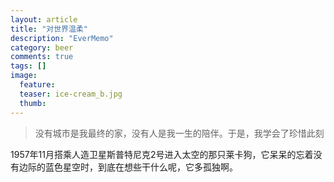 ```yaml
---
layout: article
title: "对世界温柔"
description: "EverMemo"
category: beer
comments: true
tags: []
image:
  feature:
  teaser: ice-cream_b.jpg
  thumb:
---
```

> 没有城市是我最终的家，没有人是我一生的陪伴。于是，我学会了珍惜此刻



1957年11月搭乘人造卫星斯普特尼克2号进入太空的那只莱卡狗，它呆呆的忘着没有边际的蓝色星空时，到底在想些干什么呢，它多孤独啊。
